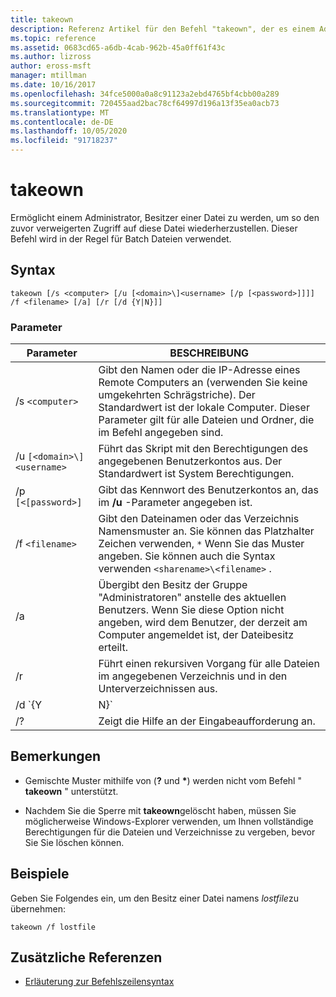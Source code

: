 ```yaml
---
title: takeown
description: Referenz Artikel für den Befehl "takeown", der es einem Administrator ermöglicht, den Zugriff auf eine Datei wiederherzustellen, die zuvor verweigert wurde.
ms.topic: reference
ms.assetid: 0683cd65-a6db-4cab-962b-45a0ff61f43c
ms.author: lizross
author: eross-msft
manager: mtillman
ms.date: 10/16/2017
ms.openlocfilehash: 34fce5000a0a8c91123a2ebd4765bf4cbb00a289
ms.sourcegitcommit: 720455aad2bac78cf64997d196a13f35ea0acb73
ms.translationtype: MT
ms.contentlocale: de-DE
ms.lasthandoff: 10/05/2020
ms.locfileid: "91718237"
---
```

# <a name="takeown"></a>takeown

Ermöglicht einem Administrator, Besitzer einer Datei zu werden, um so den zuvor verweigerten Zugriff auf diese Datei wiederherzustellen. Dieser Befehl wird in der Regel für Batch Dateien verwendet.

## <a name="syntax"></a>Syntax

```
takeown [/s <computer> [/u [<domain>\]<username> [/p [<password>]]]] /f <filename> [/a] [/r [/d {Y|N}]]
```

### <a name="parameters"></a>Parameter

| Parameter | BESCHREIBUNG |
|--|--|
| /s `<computer>` | Gibt den Namen oder die IP-Adresse eines Remote Computers an (verwenden Sie keine umgekehrten Schrägstriche). Der Standardwert ist der lokale Computer. Dieser Parameter gilt für alle Dateien und Ordner, die im Befehl angegeben sind. |
| /u `[<domain>\]<username>` | Führt das Skript mit den Berechtigungen des angegebenen Benutzerkontos aus. Der Standardwert ist System Berechtigungen. |
| /p `[<[password>]` | Gibt das Kennwort des Benutzerkontos an, das im **/u** -Parameter angegeben ist. |
| /f `<filename>` | Gibt den Dateinamen oder das Verzeichnis Namensmuster an. Sie können das Platzhalter Zeichen verwenden, `*` Wenn Sie das Muster angeben. Sie können auch die Syntax verwenden `<sharename>\<filename>` . |
| /a | Übergibt den Besitz der Gruppe "Administratoren" anstelle des aktuellen Benutzers. Wenn Sie diese Option nicht angeben, wird dem Benutzer, der derzeit am Computer angemeldet ist, der Dateibesitz erteilt. |
| /r | Führt einen rekursiven Vorgang für alle Dateien im angegebenen Verzeichnis und in den Unterverzeichnissen aus. |
| /d `{Y | N}` | Unterdrückt die Bestätigungsaufforderung, die angezeigt wird, wenn der aktuelle Benutzer nicht über die Berechtigung **Ordner auflisten** für ein bestimmtes Verzeichnis verfügt, und verwendet stattdessen den angegebenen Standardwert. Gültige Werte für die **/d** -Option sind:<ul><li>**Y** : übernimmt den Besitz des Verzeichnisses.</li><li>**N** -überspringen Sie das Verzeichnis.<p>**HINWEIS**<br>Sie müssen diese Option in Verbindung mit der **/r** -Option verwenden.</li></ul> |
| /? | Zeigt die Hilfe an der Eingabeaufforderung an. |

## <a name="remarks"></a>Bemerkungen

- Gemischte Muster mithilfe von (**?** und **&#42;**) werden nicht vom Befehl " **takeown** " unterstützt.

- Nachdem Sie die Sperre mit **takeown**gelöscht haben, müssen Sie möglicherweise Windows-Explorer verwenden, um Ihnen vollständige Berechtigungen für die Dateien und Verzeichnisse zu vergeben, bevor Sie Sie löschen können.

## <a name="examples"></a>Beispiele

Geben Sie Folgendes ein, um den Besitz einer Datei namens *lostfile*zu übernehmen:

```
takeown /f lostfile
```

## <a name="additional-references"></a>Zusätzliche Referenzen

- [Erläuterung zur Befehlszeilensyntax](command-line-syntax-key.md)
